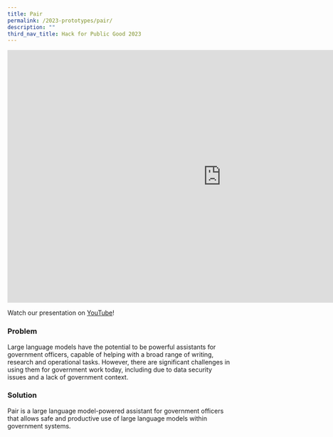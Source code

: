 ```yaml
---
title: Pair
permalink: /2023-prototypes/pair/
description: ""
third_nav_title: Hack for Public Good 2023
---
```


<iframe allowfullscreen="true" height="569" width="960" frameborder="0" src="https://docs.google.com/presentation/d/e/2PACX-1vQ4pI4xyFU20_tcjp8fT1N-7iQuJkGVGWSPfQs1HTrUiYJHkv5LHk9h4_dPjzE94ypAmszY72NeHFzE/embed?start=false&amp;loop=false&amp;delayms=3000"></iframe>

Watch our presentation on [YouTube](https://www.youtube.com/live/mgxE3IPE4WY?feature=share&t=559)!

### Problem

Large language models have the potential to be powerful assistants for government officers, capable of helping with a broad range of writing, research and operational tasks. However, there are significant challenges in using them for government work today, including due to data security issues and a lack of government context.

### Solution

Pair is a large language model-powered assistant for government officers that allows safe and productive use of large language models within government systems.

